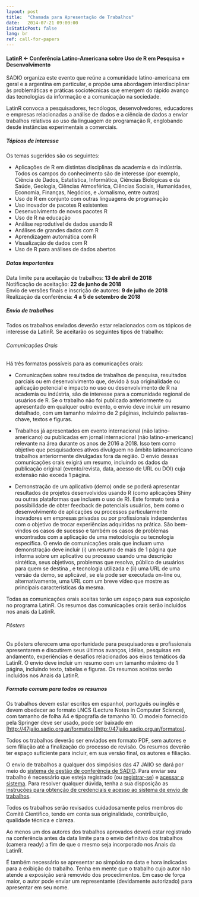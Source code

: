 ```yaml
---
layout: post
title:  "Chamada para Apresentação de Trabalhos"
date:   2014-07-21 09:00:00
isStaticPost: false
lang: br
ref: call-for-papers
---
```


#### LatinR <- Conferência Latino-Americana sobre Uso de R em  Pesquisa + Desenvolvimento

SADIO organiza este evento que reúne a comunidade latino-americana em geral e a argentina em particular, e propõe uma abordagem interdisciplinar às problemáticas e práticas sociotécnicas que emergem do rápido avanço das tecnologias da informação e a comunicação na sociedade. 

LatinR convoca a pesquisadores, tecnólogos, desenvolvedores, educadores e empresas relacionadas a análise de dados e a ciência de dados a enviar trabalhos relativos ao uso da linguagem de programação R, englobando desde instâncias experimentais a comerciais.

##### Tópicos de interesse

Os temas sugeridos são os seguintes:

* Aplicações de R em distintas disciplinas da academia e da indústria. Todos os campos do conhecimento são de interesse (por exemplo, Ciência de Dados, Estatística, Informática, Ciências Biológicas e da Saúde, Geologia, Ciências Atmosférica, Ciências Sociais, Humanidades, Economia, Finanças, Negócios, e Jornalismo, entre outras)
* Uso de R em conjunto com outras linguagens de programação
* Uso inovador de pacotes R existentes
* Desenvolvimento de novos pacotes R 
* Uso de R na educação
* Análise reprodutível de dados usando R
* Análises de grandes dados com R
* Aprendizagem automática com R
* Visualização de dados com R
* Uso de R para análises de dados abertos

##### Datas importantes

Data limite para aceitação de trabalhos: **13 de abril de 2018**    
Notificação de aceitação: **22 de junho de 2018**    
Envio de versões finais e inscrição de autores: **9 de julho de 2018**    
Realização da conferência: **4 a 5 de setembro de 2018**    

##### Envio de trabalhos

Todos os trabalhos enviados deverão estar relacionados com os tópicos de interesse da LatinR. Se aceitarão os seguintes tipos de trabalho:

###### Comunicações Orais

Há três formatos possíveis para as comunicações orais:
 
* Comunicações sobre resultados de trabalhos de pesquisa, resultados parciais ou em desenvolvimento que, devido à sua originalidade ou aplicação potencial e impacto no uso ou desenvolvimento de R na academia ou indústria, são de interesse para a comunidade regional de usuários de R. Se o trabalho não foi publicado anteriormente ou apresentado em qualquer outro evento, o envio deve incluir um resumo detalhado, com um tamanho máximo de 2 páginas, incluindo palavras-chave, textos e figuras.

* Trabalhos já apresentados em evento internacional (não latino-americano) ou publicadas em jornal internacional (não latino-americano) relevante na área durante os anos de 2016 a 2018. Isso tem como objetivo que pesquisadores ativos divulguem no âmbito latinoamericano trabalhos anteriormente divulgadas fora da região. O envio dessas comunicações orais exigirá um resumo, incluindo os dados da publicação original (evento/revista, data, acesso de URL ou DOI) cuja extensão não exceda 1 página.

* Demonstração de um aplicativo (demo) onde se poderá apresentar resultados de projetos desenvolvidos usando R (como aplicações Shiny ou outras plataformas que incluem o uso de R). Este formato terá a possibilidade de obter feedback de potenciais usuários, bem como o desenvolvimento de aplicações ou processos particularmente inovadores em empresas privadas ou por profissionais independentes com o objetivo de trocar experiências adquiridas na prática. São bem-vindos os casos de sucesso e também os casos de problemas encontrados com a aplicação de uma metodologia ou tecnologia específica. O envio de comunicações orais que incluam uma demonstração deve incluir (i) um resumo de mais de 1 página que informa sobre um aplicativo ou processo usando uma descrição sintética, seus objetivos, problemas que resolva, público de usuários para quem se destina , e tecnologia utilizada e (ii) uma URL de uma versão da demo, se aplicável, se ela pode ser executada on-line ou, alternativamente, uma URL com um breve vídeo que mostre as principais características da mesma.

Todas as comunicações orais aceitas terão um espaço para sua exposição no programa LatinR. Os resumos das comunicações orais serão incluídos nos anais da LatinR.

###### Pôsters

Os pôsters oferecem uma oportunidade para pesquisadores e profissionais apresentarem e discutirem seus últimos avanços, idéias, pesquisas em andamento, experiências e desafios relacionados aos eixos temáticos da LatinR. O envio deve incluir um resumo com um tamanho máximo de 1 página, incluindo texto, tabelas e figuras. Os resumos aceitos serão incluídos nos Anais da LatinR.

##### Formato comum para todos os resumos

Os trabalhos devem estar escritos em espanhol, português ou inglês e devem obedecer ao formato LNCS (Lecture Notes in Computer Science), com tamanho de folha A4 e tipografia de tamanho 10. O modelo fornecido pela Springer deve ser usado, pode ser baixado em [http://47jaiio.sadio.org.ar/formatos](http://47jaiio.sadio.org.ar/formatos).

Todos os trabalhos deverão ser enviados em formato PDF, sem autores e sem filiação até  a finalização do processo de revisão. Os resumos deverão ter espaço suficiente para incluir, em sua versão final, os autores e filiação. 

O envio de trabalhos a qualquer dos simpósios das 47 JAIIO se dará por meio do [sistema de gestão de conferência de SADIO](http://sgc.sadio.org.ar/sgc/index.php). Para enviar seu trabalho é necessário que esteja registrado (ou [registrar-se](http://sgc.sadio.org.ar/sgc/index.php/index/index/user/account)) e [acessar o sistema](http://sgc.sadio.org.ar/sgc/index.php/index/index/login). Para resolver qualquer dúvida, tenha a sua disposição as [instruções para obtenção de credenciais e acesso ao sistema de envio de trabalhos](http://47jaiio.sadio.org.ar/index.php?q=envio-trabajos).

Todos os trabalhos serão revisados cuidadosamente pelos membros do Comitê Científico, tendo em conta sua originalidade, contribuição, qualidade técnica e clareza.

Ao menos um dos autores dos trabalhos aprovados deverá estar registrado na conferência antes da data limite para o envio definitivo dos trabalhos (camera ready) a fim de que o mesmo seja incorporado nos Anais da LatinR.

É também necessário se apresentar ao simpósio na data e hora indicadas para a exibição do trabalho. Tenha em mente que o trabalho cujo autor não atende a exposição será removido dos procedimentos. Em caso de força maior, o autor pode enviar um representante (devidamente autorizado) para apresentar em seu nome.
